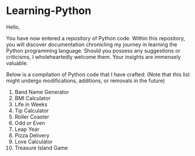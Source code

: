 # Learning-Python
Hello,

You have now entered a repository of Python code. Within this repository, you will discover documentation chronicling my journey in learning the Python programming language. Should you possess any suggestions or criticisms, I wholeheartedly welcome them. Your insights are immensely valuable.

Below is a compilation of Python code that I have crafted:
(Note that this list might undergo modifications, additions, or removals in the future)

1. Band Name Generator
2. BMI Calculator
3. Life in Weeks
4. Tip Calculator
5. Roller Coaster
6. Odd or Even
7. Leap Year
8. Pizza Delivery
9. Love Calculator
10. Treasure Island Game
